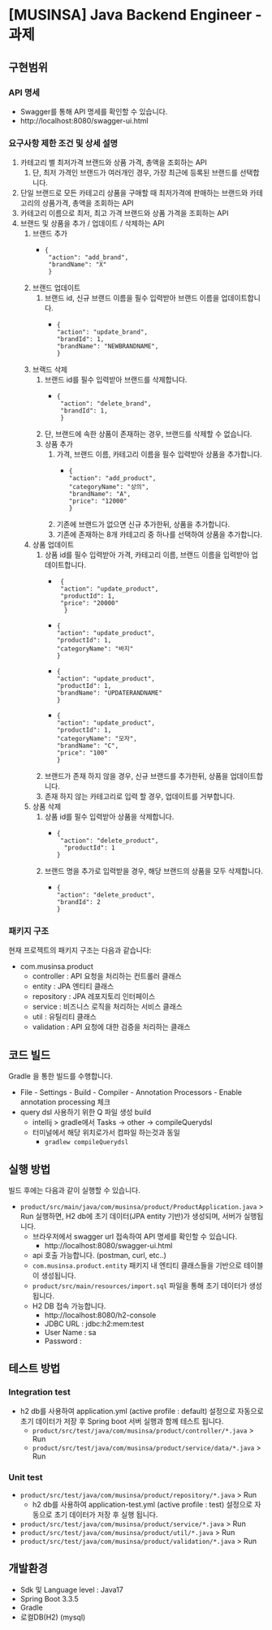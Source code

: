 # [MUSINSA] Java Backend Engineer - 과제


## 구현범위

### API 명세
- Swagger를 통해 API 명세를 확인할 수 있습니다.
- http://localhost:8080/swagger-ui.html

### 요구사항 제한 조건 및 상세 설명
  1. 카테고리 별 최저가격 브랜드와 상품 가격, 총액을 조회하는 API 
     1. 단, 최저 가격인 브랜드가 여러개인 경우, 가장 최근에 등록된 브랜드를 선택합니다.
  2. 단일 브랜드로 모든 카테고리 상품을 구매할 때 최저가격에 판매하는 브랜드와 카테고리의 상품가격, 총액을 조회하는 API 
  3. 카테고리 이름으로 최저, 최고 가격 브랜드와 상품 가격을 조회하는 API 
  4. 브랜드 및 상품을 추가 / 업데이트 / 삭제하는 API
     1. 브랜드 추가
        - ```
          {
           "action": "add_brand",
           "brandName": "X"
           }
          ```
     2. 브랜드 업데이트
        1. 브랜드 id, 신규 브랜드 이름을 필수 입력받아 브랜드 이름을 업데이트합니다.
           - ```
             {
             "action": "update_brand",
             "brandId": 1,
             "brandName": "NEWBRANDNAME",
             }
             ```
     3. 브랙드 삭제
        1. 브랜드 id를 필수 입력받아 브랜드를 삭제합니다.
           -  ```
              {
               "action": "delete_brand",
               "brandId": 1,
               }
              ```
        2. 단, 브랜드에 속한 상품이 존재하는 경우, 브랜드를 삭제할 수 없습니다.
        3. 상품 추가
           1. 가격, 브랜드 이름, 카테고리 이름을 필수 입력받아 상품을 추가합니다.
              - ```
                {
                "action": "add_product",
                "categoryName": "상의",
                "brandName": "A",
                "price": "12000"
                }
                ```
           2. 기존에 브랜드가 없으면 신규 추가한뒤, 상품을 추가합니다.
           3. 기존에 존재하는 8개 카테고리 중 하나를 선택하여 상품을 추가합니다.
     4. 상품 업데이트
        1. 상품 id를 필수 입력받아 가격, 카테고리 이름, 브랜드 이름을 입력받아 업데이트합니다.
           - ```
              {
              "action": "update_product",
              "productId": 1,
              "price": "20000"
               }
             ```
           - ```
             {
             "action": "update_product",
             "productId": 1,
             "categoryName": "바지"
             }
             ```
           - ```
             {
             "action": "update_product",
             "productId": 1,
             "brandName": "UPDATERANDNAME"
             }
             ```
           - ```
             {
             "action": "update_product",
             "productId": 1,
             "categoryName": "모자",
             "brandName": "C",
             "price": "100"
             }
             ```
        2. 브랜드가 존재 하지 않을 경우, 신규 브랜드를 추가한뒤, 상품을 업데이트합니다.
        3. 존재 하지 않는 카테고리로 입력 할 경우, 업데이트를 거부합니다.
     5. 상품 삭제
        1. 상품 id를 필수 입력받아 상품을 삭제합니다.
           - ```
             {
              "action": "delete_product",
               "productId": 1
             }
             ```
        2. 브랜드 명을 추가로 입력받을 경우, 해당 브랜드의 상품을 모두 삭제합니다.
           - ```
             {
             "action": "delete_product",
             "brandId": 2
             }
              ```        
### 패키지 구조
현재 프로젝트의 패키지 구조는 다음과 같습니다:
- com.musinsa.product
  - controller : API 요청을 처리하는 컨트롤러 클래스
  - entity : JPA 엔티티 클래스
  - repository : JPA 레포지토리 인터페이스
  - service : 비즈니스 로직을 처리하는 서비스 클래스
  - util : 유틸리티 클래스
  - validation : API 요청에 대한 검증을 처리하는 클래스
 

## 코드 빌드
Gradle 을 통한 빌드를 수행합니다.
- File - Settings - Build - Compiler - Annotation Processors - Enable annotation processing 체크
- query dsl 사용하기 위한 Q 파일 생성 build
  - intellij > gradle에서 Tasks -> other -> compileQuerydsl 
  - 터미널에서 해당 위치로가서 컴파일 하는것과 동일
    - `gradlew compileQuerydsl`

## 실행 방법
빌드 후에는 다음과 같이 실행할 수 있습니다.
- `product/src/main/java/com/musinsa/product/ProductApplication.java` > Run 실행하면, H2 db에 초기 데이터(JPA entity 기반)가 생성되며, 서버가 실행됩니다.
  - 브라우저에서 swagger url 접속하여 API 명세를 확인할 수 있습니다.
    - http://localhost:8080/swagger-ui.html
  - api 호출 가능합니다. (postman, curl, etc..)
  - `com.musinsa.product.entity` 패키지 내 엔티티 클래스들을 기반으로 테이블이 생성됩니다.
  - `product/src/main/resources/import.sql` 파일을 통해 초기 데이터가 생성됩니다.
  - H2 DB 접속 가능합니다.
      - http://localhost:8080/h2-console
      - JDBC URL : jdbc:h2:mem:test
      - User Name : sa
      - Password :

## 테스트 방법
### Integration test 
  - h2 db를 사용하여 application.yml (active profile : default) 설정으로 자동으로 초기 데이터가 저장 후 Spring boot 서버 실행과 함께 테스트 됩니다.
    - `product/src/test/java/com/musinsa/product/controller/*.java` > Run
    - `product/src/test/java/com/musinsa/product/service/data/*.java` > Run

### Unit test
  - `product/src/test/java/com/musinsa/product/repository/*.java` > Run
    - h2 db를 사용하여 application-test.yml (active profile : test) 설정으로 자동으로 초기 데이터가 저장 후 실행 됩니다.
  - `product/src/test/java/com/musinsa/product/service/*.java` > Run
  - `product/src/test/java/com/musinsa/product/util/*.java` > Run
  - `product/src/test/java/com/musinsa/product/validation/*.java` > Run


## 개발환경

- Sdk 및 Language level : Java17
- Spring Boot 3.3.5
- Gradle
- 로컬DB(H2) (mysql)
